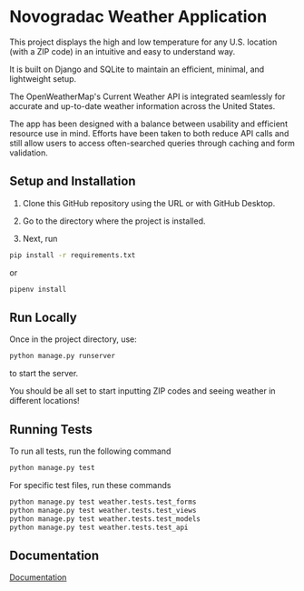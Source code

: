 
# Novogradac Weather Application

This project displays the high and low temperature for any U.S. location (with a ZIP code) in an intuitive and easy to understand way.

It is built on Django and SQLite to maintain an efficient, minimal, and lightweight setup. 

The OpenWeatherMap's Current Weather API is integrated seamlessly for accurate and up-to-date weather information across the United States.

The app has been designed with a balance between usability and efficient resource use in mind. Efforts have been taken to both reduce API calls and still allow users to access often-searched queries through caching and form validation.



## Setup and Installation

1. Clone this GitHub repository using the URL or with GitHub Desktop.

2. Go to the directory where the project is installed.

2. Next, run 
```bash
pip install -r requirements.txt
```
or
```bash
pipenv install
```
## Run Locally

Once in the project directory, use:

```bash
python manage.py runserver
```
to start the server.

You should be all set to start inputting ZIP codes and seeing weather in different locations!
## Running Tests

To run all tests, run the following command

```bash
python manage.py test
```

For specific test files, run these commands

```bash
python manage.py test weather.tests.test_forms
python manage.py test weather.tests.test_views
python manage.py test weather.tests.test_models
python manage.py test weather.tests.test_api

```
## Documentation

[Documentation](https://linktodocumentation)


